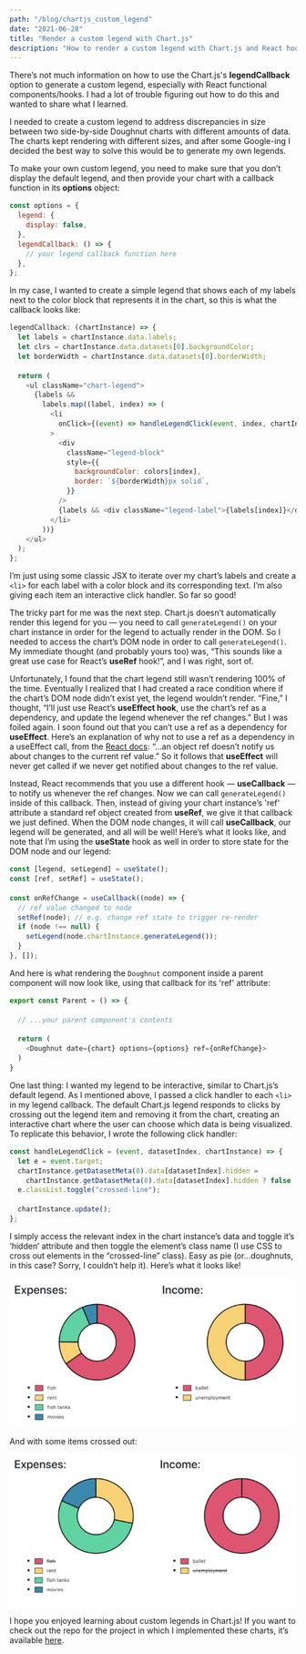 ```yaml
---
path: "/blog/chartjs_custom_legend"
date: "2021-06-28"
title: "Render a custom legend with Chart.js"
description: "How to render a custom legend with Chart.js and React hooks"
---
```


There’s not much information on how to use the Chart.js's **legendCallback** option to generate a custom legend, especially with React functional components/hooks. I had a lot of trouble figuring out how to do this and wanted to share what I learned.

I needed to create a custom legend to address discrepancies in size between two side-by-side Doughnut charts with different amounts of data. The charts kept rendering with different sizes, and after some Google-ing I decided the best way to solve this would be to generate my own legends.

To make your own custom legend, you need to make sure that you don’t display the default legend, and then provide your chart with a callback function in its **options** object:

```javascript
const options = {
  legend: {
    display: false,
  },
  legendCallback: () => {
    // your legend callback function here
  },
};
```

In my case, I wanted to create a simple legend that shows each of my labels next to the color block that represents it in the chart, so this is what the callback looks like:

```javascript
legendCallback: (chartInstance) => {
  let labels = chartInstance.data.labels;
  let clrs = chartInstance.data.datasets[0].backgroundColor;
  let borderWidth = chartInstance.data.datasets[0].borderWidth;

  return (
    <ul className="chart-legend">
      {labels &&
        labels.map((label, index) => (
          <li
            onClick={(event) => handleLegendClick(event, index, chartInstance)}
          >
            <div
              className="legend-block"
              style={{
                backgroundColor: colors[index],
                border: `${borderWidth}px solid`,
              }}
            />
            {labels && <div className="legend-label">{labels[index]}</div>}
          </li>
        ))}
    </ul>
  );
};
```

I’m just using some classic JSX to iterate over my chart’s labels and create a `<li>` for each label with a color block and its corresponding text. I’m also giving each item an interactive click handler. So far so good!

The tricky part for me was the next step. Chart.js doesn’t automatically render this legend for you — you need to call `generateLegend()` on your chart instance in order for the legend to actually render in the DOM. So I needed to access the chart’s DOM node in order to call `generateLegend()`. My immediate thought (and probably yours too) was, “This sounds like a great use case for React’s **useRef** hook!”, and I was right, sort of.

Unfortunately, I found that the chart legend still wasn’t rendering 100% of the time. Eventually I realized that I had created a race condition where if the chart’s DOM node didn’t exist yet, the legend wouldn’t render. “Fine,” I thought, “I’ll just use React’s **useEffect hook**, use the chart’s ref as a dependency, and update the legend whenever the ref changes.” But I was foiled again. I soon found out that you can’t use a ref as a dependency for **useEffect**. Here’s an explanation of why not to use a ref as a dependency in a useEffect call, from the [React docs](https://reactjs.org/docs/hooks-faq.html#how-can-i-measure-a-dom-node): “…an object ref doesn’t notify us about changes to the current ref value.” So it follows that **useEffect** will never get called if we never get notified about changes to the ref value.

Instead, React recommends that you use a different hook — **useCallback** — to notify us whenever the ref changes. Now we can call `generateLegend()` inside of this callback. Then, instead of giving your chart instance’s 'ref' attribute a standard ref object created from **useRef**, we give it that callback we just defined. When the DOM node changes, it will call **useCallback**, our legend will be generated, and all will be well! Here’s what it looks like, and note that I’m using the **useState** hook as well in order to store state for the DOM node and our legend:

```javascript
const [legend, setLegend] = useState();
const [ref, setRef] = useState();

const onRefChange = useCallback((node) => {
  // ref value changed to node
  setRef(node); // e.g. change ref state to trigger re-render
  if (node !== null) {
    setLegend(node.chartInstance.generateLegend());
  }
}, []);
```

And here is what rendering the `Doughnut` component inside a parent component will now look like, using that callback for its 'ref' attribute:

```javascript
export const Parent = () => {

  // ...your parent component's contents

  return (
    <Doughnut date={chart} options={options} ref={onRefChange}>
  )
}
```

One last thing: I wanted my legend to be interactive, similar to Chart.js’s default legend. As I mentioned above, I passed a click handler to each `<li>` in my legend callback. The default Chart.js legend responds to clicks by crossing out the legend item and removing it from the chart, creating an interactive chart where the user can choose which data is being visualized. To replicate this behavior, I wrote the following click handler:

```javascript
const handleLegendClick = (event, datasetIndex, chartInstance) => {
  let e = event.target;
  chartInstance.getDatasetMeta(0).data[datasetIndex].hidden =
    chartInstance.getDatasetMeta(0).data[datasetIndex].hidden ? false : true;
  e.classList.toggle("crossed-line");

  chartInstance.update();
};
```

I simply access the relevant index in the chart instance’s data and toggle it’s ‘hidden’ attribute and then toggle the element’s class name (I use CSS to cross out elements in the “crossed-line” class). Easy as pie (or…doughnuts, in this case? Sorry, I couldn’t help it). Here’s what it looks like!

![doughnut normal view](./doughnut_normal_view.png)

And with some items crossed out:

![doughnut with items crossed out](./doughnut_items_crossed_out.png)

I hope you enjoyed learning about custom legends in Chart.js! If you want to check out the repo for the project in which I implemented these charts, it’s available [here](https://github.com/hankthemason/finances-tracker).
